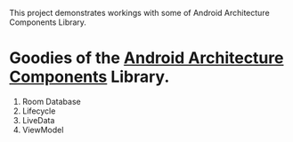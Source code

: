 This project demonstrates workings with some of Android Architecture Components Library. 

# Goodies of the [Android Architecture Components](https://developer.android.com/topic/libraries/architecture/) Library.
1. Room Database
2. Lifecycle
3. LiveData
4. ViewModel
